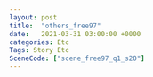 ```yaml
---
layout: post
title:  "others_free97"
date:   2021-03-31 03:00:00 +0000
categories: Etc
Tags: Story Etc
SceneCode: ["scene_free97_q1_s20"]
---
```

